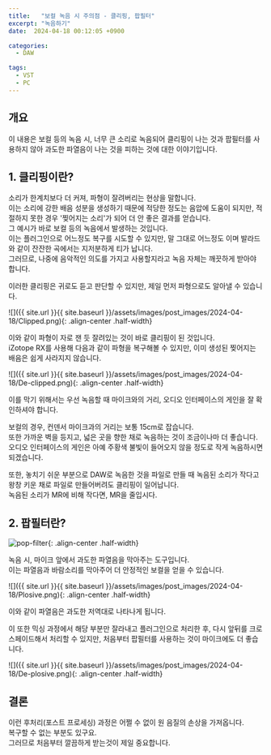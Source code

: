 ```yaml
---
title:   "보컬 녹음 시 주의점 - 클리핑, 팝필터"
excerpt: "녹음하기"
date:  2024-04-18 00:12:05 +0900

categories:
  - DAW

tags:
  - VST
  - PC
--- 
```


## 개요  

이 내용은 보컬 등의 녹음 시, 너무 큰 소리로 녹음되어 클리핑이 나는 것과 팝필터를 사용하지 않아 과도한 파열음이 나는 것을 피하는 것에 대한 이야기입니다.  

## 1. 클리핑이란?  

소리가 한계치보다 더 커져, 파형이 잘려버리는 현상을 말합니다.  
이는 소리에 강한 배음 성분을 생성하기 때문에 적당한 정도는 음압에 도움이 되지만, 적절하지 못한 경우 '찢어지는 소리'가 되어 더 안 좋은 결과를 얻습니다.  
그 예시가 바로 보컬 등의 녹음에서 발생하는 것입니다.  
이는 플러그인으로 어느정도 복구를 시도할 수 있지만, 말 그대로 어느정도 이며 발라드와 같이 잔잔한 곡에서는 지저분하게 티가 납니다.  
그러므로, 나중에 음악적인 의도를 가지고 사용할지라고 녹음 자체는 깨끗하게 받아야 합니다.  

이러한 클리핑은 귀로도 듣고 판단할 수 있지만, 제일 먼저 파형으로도 알아낼 수 있습니다.  

![]({{ site.url }}{{ site.baseurl }}/assets/images/post_images/2024-04-18/Clipped.png){: .align-center .half-width}  

이와 같이 파형이 자로 잰 듯 잘려있는 것이 바로 클리핑이 된 것입니다.  
iZotope RX를 사용해 다음과 같이 파형을 복구해볼 수 있지만, 이미 생성된 찢어지는 배음은 쉽게 사라지지 않습니다.  

![]({{ site.url }}{{ site.baseurl }}/assets/images/post_images/2024-04-18/De-clipped.png){: .align-center .half-width}  

이를 막기 위해서는 우선 녹음할 때 마이크와의 거리, 오디오 인터페이스의 게인을 잘 확인하셔야 합니다.  

보컬의 경우, 컨덴서 마이크과의 거리는 보통 15cm로 잡습니다.  
또한 가까운 벽을 등지고, 넓은 곳을 향한 채로 녹음하는 것이 조금이나마 더 좋습니다.  
오디오 인터페이스의 게인은 아예 주황색 불빛이 들어오지 않을 정도로 작게 녹음하시면 되겠습니다.  

또한, 놓치기 쉬운 부분으로 DAW로 녹음한 것을 파일로 만들 때 녹음된 소리가 작다고 왕창 키운 채로 파일로 만들어버려도 클리핑이 일어납니다.  
녹음된 소리가 MR에 비해 작다면, MR을 줄입시다.  

## 2. 팝필터란?

![pop-filter](https://d2pucgucjvdva3.cloudfront.net/sites/default/files/styles/max_1300x1300/public/news/2020-10/blog_shockmount_popfilter_img_5324.jpg){: .align-center .half-width}  

녹음 시, 마이크 앞에서 과도한 파열음을 막아주는 도구입니다.  
이는 파열음과 바람소리를 막아주어 더 안정적인 보컬을 얻을 수 있습니다.  

![]({{ site.url }}{{ site.baseurl }}/assets/images/post_images/2024-04-18/Plosive.png){: .align-center .half-width}  

이와 같이 파열음은 과도한 저역대로 나타나게 됩니다.  

이 또한 믹싱 과정에서 해당 부분만 잘라내고 플러그인으로 처리한 후, 다시 앞뒤를 크로스페이드해서 처리할 수 있지만, 처음부터 팝필터를 사용하는 것이 마이크에도 더 좋습니다.  

![]({{ site.url }}{{ site.baseurl }}/assets/images/post_images/2024-04-18/De-plosive.png){: .align-center .half-width}  

## 결론  

이런 후처리(포스트 프로세싱) 과정은 어쩔 수 없이 원 음질의 손상을 가져옵니다.  
복구할 수 없는 부분도 있구요.  
그러므로 처음부터 깔끔하게 받는것이 제일 중요합니다.  
